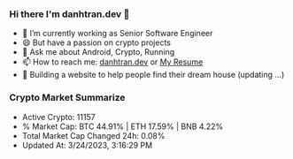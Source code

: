 ### Hi there I'm danhtran.dev 👋

- 🔭 I’m currently working as Senior Software Engineer
- 😄 But have a passion on crypto projects
- 💬 Ask me about Android, Crypto, Running 
- 📫 How to reach me: <a href="https://danhtran.dev" target="_blank">danhtran.dev</a> or <a href="Dan-Resume.pdf" target="_blank">My Resume</a>
- 🌱 Building a website to help people find their dream house (updating ...)

### Crypto Market Summarize
- Active Crypto: 11157
- % Market Cap: BTC 44.91% | ETH 17.59% | BNB 4.22%
- Total Market Cap Changed 24h: 0.08%
- Updated At: 3/24/2023, 3:16:29 PM
